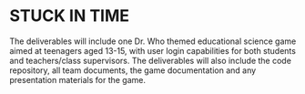# STUCK IN TIME
The deliverables will include one Dr. Who themed educational science game aimed at teenagers aged 13-15, with user login capabilities for both students and teachers/class supervisors. The deliverables will also include the code repository, all team documents, the game documentation and any presentation materials for the game.
